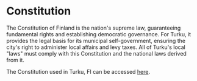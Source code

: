 # Constitution

The Constitution of Finland is the nation's supreme law, guaranteeing fundamental rights and establishing democratic governance. For Turku, it provides the legal basis for its municipal self-government, ensuring the city's right to administer local affairs and levy taxes. All of Turku's local "laws" must comply with this Constitution and the national laws derived from it.

The Constitution used in Turku, FI can be accessed [here](https://github.com/tkufi/Turku-Legislation/tree/main/docs/constitution).
